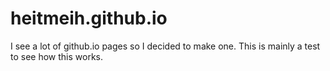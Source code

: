 # heitmeih.github.io

I see a lot of github.io pages so I decided to make one. This is mainly a test to see how this works.

